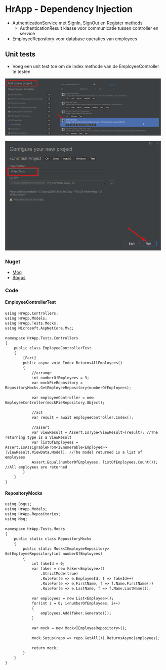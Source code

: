 # HrApp - Dependency Injection

- AuthenticationService met SignIn, SignOut en Register methods
    - AuthenticationResult klasse voor communicatie tussen controller en service
- EmployeeRepository voor database operaties van employees

## Unit tests
- Voeg een unit test toe om de Index methode van de EmployeeController te testen

![Add project](assets/addxunitproject.png)

![Configure project](assets/configurexunitproject.png)

### Nuget
- [Moq](https://github.com/devlooped/moq)
- [Bogus](https://github.com/bchavez/Bogus)

### Code
#### EmployeeControllerTest
    using HrApp.Controllers;
    using HrApp.Models;
    using HrApp.Tests.Mocks;
    using Microsoft.AspNetCore.Mvc;

    namespace HrApp.Tests.Controllers
    {
        public class EmployeeControllerTest
        {
            [Fact]
            public async void Index_ReturnsAllEmployees()
            {
                //arrange
                int numberOfEmployees = 3;
                var mockPieRepository = RepositoryMocks.GetEmployeeRepository(numberOfEmployees);

                var employeeController = new EmployeeController(mockPieRepository.Object);

                //act
                var result = await employeeController.Index();
    
                //assert
                var viewResult = Assert.IsType<ViewResult>(result); //The returning type is a ViewResult
                var listOfEmployees = Assert.IsAssignableFrom<IEnumerable<Employee>>(viewResult.ViewData.Model); //The model returned is a list of employees
                Assert.Equal(numberOfEmployees, listOfEmployees.Count()); //All employees are returned 
            }
        }
    }

#### RepositoryMocks
    using Bogus;
    using HrApp.Models;
    using HrApp.Repositories;
    using Moq;

    namespace HrApp.Tests.Mocks
    {
        public static class RepositoryMocks
        {
            public static Mock<IEmployeeRepository> GetEmployeeRepository(int numberOfEmployees)
            {
                int fakeId = 0;
                var faker = new Faker<Employee>()
                    .StrictMode(true)
                    .RuleFor(e => e.EmployeeId, f => fakeId++)
                    .RuleFor(e => e.FirstName, f => f.Name.FirstName())
                    .RuleFor(e => e.LastName, f => f.Name.LastName());
    
                var employees = new List<Employee>();
                for(int i = 0; i<numberOfEmployees; i++)
                {
                    employees.Add(faker.Generate());
                }
    
                var mock = new Mock<IEmployeeRepository>();
    
                mock.Setup(repo => repo.GetAll()).ReturnsAsync(employees);
    
                return mock;
            }
        }
    }

